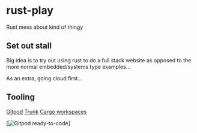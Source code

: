 # rust-play
Rust mess about kind of thingy

## Set out stall

Big idea is to try out using rust to do a full stack website as opposed to the more normal
embedded/systems type examples...

As an extra, going cloud first...

## Tooling

[Gitpod](https://gitpod.io/)
[Trunk](https://trunkrs.dev)
[Cargo workspaces](https://doc.rust-lang.org/book/ch14-03-cargo-workspaces.html)



[![Gitpod ready-to-code](https://img.shields.io/badge/Gitpod-ready--to--code-blue?logo=gitpod)]
